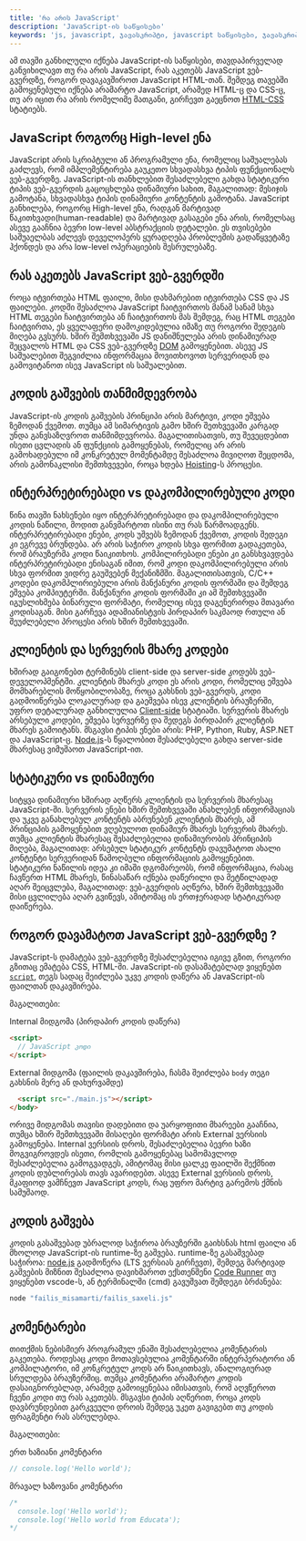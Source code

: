 ```yaml
---
title: 'რა არის JavaScript'
description: 'JavaScript-ის საწყისები'
keywords: 'js, javascript, ჯავასკრიპტი, javascript საწყისები, ჯავასკრიპტის საწყისები, javascript high-level, ინტერპრეტირებადი, დაკომპილირებული, კლიენტი და სერვერი, სტატიკური vs დინამიური'
---
```


ამ თავში განხილული იქნება JavaScript-ის საწყისები, თავდაპირველად განვიხილავთ თუ რა არის JavaScript, რას აკეთებს JavaScript ვებ-გვერდზე, როგორ დავაკავშიროთ JavaScript HTML-თან. შემდეგ თავებში გამოყენებული იქნება არამარტო JavaScript, არამედ HTML-ც და CSS-ც, თუ არ იცით რა არის რომელიმე მათგანი, გირჩევთ გაეცნოთ [HTML-CSS](./doc/guides/html-css/introduction) სტატიებს.

## JavaScript როგორც High-level ენა

JavaScript არის სკრიპტული ან პროგრამული ენა, რომელიც საშუალებას გაძლევს, რომ იმპლემენტირება გაუკეთო სხვადასხვა ტიპის ფუნქციონალს ვებ-გვერდზე. JavaScript-ის თანხლებით შესაძლებელი გახდა სტატიკური ტიპის ვებ-გვერდის გაცოცხლება დინამიური სახით, მაგალითად: მესიჯის გამოტანა, სხვადასხვა ტიპის დინამიური კონტენტის გამოტანა. JavaScript განხილება, როგორც High-level ენა, რადგან მარტივად წაკითხვადი(human-readable) და მარტივად გასაგები ენა არის, რომელსაც ასევე გააჩნია ბევრი low-level აბსტრაქციის დეტალები. ეს თვისებები საშუაელბას აძლევს დეველოპერს ყურადღება პრობლემის გადაწყვეტაზე ჰქონდეს და არა low-level ოპერაციების შესრულებაზე.

## რას აკეთებს JavaScript ვებ-გვერდში

როცა იტვირთება HTML ფაილი, მისი დახმარებით იტვირთება CSS და JS ფაილები. კოდში შესაძლოა JavaScript ჩაიტვირთოს მანამ სანამ სხვა HTML თეგები ჩაიტვირთება ან ჩაიტვირთოს მას შემდეგ, რაც HTML თეგები ჩაიტვირთა, ეს ყველაფერი დამოკიდებულია იმაზე თუ როგორი შედეგის მიღება გვსურს. ხშირ შემთხვევაში JS დანიშნულება არის დინამიურად შეცვალოს HTML და CSS ვებ-გვერდზე [DOM](./referenecs/javascript/dom) გამოყენებით. ასევე JS საშუალებით შეგვიძლია ინფორმაცია მოვითხოვოთ სერვერიდან და გამოვიტანოთ ისევ JavaScript ის საშუალებით.

## კოდის გაშვების თანმიმდევრობა

JavaScript-ის კოდის გაშვების პრინციპი არის მარტივი, კოდი ეშვება ზემოდან ქვემოთ. თუმცა ამ სიმარტივის გამო ხშირ შეთხვევაში კარგად უნდა განვსაზღვროთ თანმიმდევრობა. მაგალითისათვის, თუ შევეცდებით ისეთი ცვლადის ან ფუნქციის გამოყენებას, რომელიც არ არის გამოხადებული იმ კონკრეტულ მომენტამდე შესაძლოა მივიღოთ შეცდომა, არის გამონაკლისი შემთხვევები, როცა ხდება [Hoisting](./refrences/javascript/hoisting)-ს პროცესი.

## ინტერპრეტირებადი vs დაკომპილირებული კოდი

წინა თავში ნახსენები იყო ინტერპრეტირებადი და დაკომპილირებული კოდის ნაწილი, მოდით განვმარტოთ ისინი თუ რას წარმოადგენს. ინტერპრეტირებადი ენები, კოდს უშვებს ზემოდან ქვემოთ, კოდის შედეგი კი ეგრევე ბრუნდება. არ არის საჭირო კოდის სხვა ფორმით გადაკეთება, რომ ბრაუზერმა კოდი წაიკითხოს. კომპილირებადი ენები კი განსხვავდება ინტერპრეტირებადი ენისაგან იმით, რომ კოდი დაკომპილირებული არის სხვა ფორმით ვიდრე გაუშვებენ მექანიზმში. მაგალითისათვის, C/C++ კოდები დაკომპლირიებული არის მანქანური კოდის ფორმაში და შემდეგ ეშვება კომპიუტერში. მანქანური კოდის ფორმაში კი ამ შემთხვევაში იგუსლიხმება ბინარული ფორმატი, რომელიც ისევ დაგენერირდა მთავარი კოდისაგან. მისი გარჩევა ადამიანისტვის პირდაპირ საკმაოდ რთული ან შეუძლებელი პროცესი არის ხშირ შემთხვევაში.

## კლიენტის და სერვერის მხარე კოდები

ხშირად გაიგონებთ ტერმინებს client-side და server-side კოდებს ვებ-დეველოპმენტში. კლიენტის მხარეს კოდი ეს არის კოდი, რომელიც ეშვება მომხარებლის მოწყობილობაზე, როცა გახსნის ვებ-გვერდს, კოდი გადმოიწერება ლოკალურად და გაეშვება ისევ კლიენტის ბრაუზერში, უფრო დეტალურად განხილულია [Client-side](https://developer.mozilla.org/en-US/docs/Learn/Tools_and_testing/Client-side_JavaScript_frameworks) სტატიაში. სერვერის მხარეს არსებული კოდები, ეშვება სერვერზე და შედეგს პირდაპირ კლიენტის მხარეს გამოიტანს. მსგავსი ტიპის ენები არის: PHP, Python, Ruby, ASP.NET და JavaScript-ც. [Node.js](https://developer.mozilla.org/en-US/docs/Glossary/Node.js)-ს წყალობით შესაძლებელი გახდა server-side მხარესაც ვიმუშაოთ JavaScript-ით.

## სტატიკური vs დინამიური

სიტყვა დინამიური ხშირად აღწერს კლიენტის და სერვერის მხარესაც JavaScript-ში. სერვერის ენები ხშირ შემთხვევაში ანახლებენ ინფორმაციას და უკვე განახლებულ კონტენტს აბრუნებენ კლიენტის მხარეს, ამ პრინციპის გამოყენებით ვღებულოთ დინამიურ მხარეს სერვერის მხარეს. თუმცა კლიენტის მხარესაც შესაძლებელია დინამიურობის პრინციპის მიღება, მაგალითად: არსებულ სტატიკურ კონტენტს დავუმატოთ ახალი კონტენტი სერვერიდან წამოღბული ინფორმაციის გამოყენებით. სტატიკური ნაწილის იდეა კი იმაში დგომარეობს, რომ ინფორმაცია, რასაც ჩავწერთ HTML მხარეს, წინასაწარ იქნება დაწერილი და მეტწილადად აღარ შეიცვლება, მაგალითად: ვებ-გვერდის აღწერა, ხშირ შემთხვევაში მისი ცვლილება აღარ გვიწევს, ამიტომაც ის ერთჯერადად სტატიკურად დაიწერება.

## როგორ დავამატოთ JavaScript ვებ-გვერდზე ?

JavaScript-ს დამატება ვებ-გვერდზე შესაძლებელია იგივე გზით, როგორი გზითაც ემატება CSS, HTML-ში. JavaScript-ის დასამატებლად ვიყენებთ [`script`](https://developer.mozilla.org/en-US/docs/Web/HTML/Element/script), თეგს სადაც შეიძლება უკვე კოდის დაწერა ან JavaScript-ის ფაილთან დაკავშირება.

მაგალითები:

Internal მიდგომა (პირდაპირ კოდის დაწერა)

```html
<script>
  // JavaScript კოდი
</script>
```

External მიდგომა (ფაილის დაკავშირება, ჩასმა შეიძლება `body` თეგი გახსნის მერე ან დახურვამდე)

```html
  <script src="./main.js"></script>
</body>
```

ორივე მიდგომას თავისი დადებითი და უარყოფითი მხარეები გააჩნია, თუმცა ხშირ შემთხვევაში მისაღები ფორმატი არის External ვერსიის გამოყენება. Internal ვერსიის დროს, შესაძლებელია ბევრი ხაზი მოგვიგროვდეს ისეთი, რომლის გამოყენებაც სამომავლოდ შესაძლებელია გამოგვადგეს, ამიტომაც მისი ცალკე ფაილში შექმნით კოდის დუბლირებას თავს ავარიდებთ. ასევე External ვერსიის დროს, მკაფიოდ ვამჩნევთ JavaScript კოდს, რაც უფრო მარტივ გარემოს ქმნის სამუშაოდ.

## კოდის გაშვება

კოდის გასაშვებად უბრალოდ საჭიროა ბრაუზერში გაიხსნას html ფაილი ან მხოლოდ JavaScript-ის runtime-ზე გაშვება. runtime-ზე გასაშვებად საჭიროა: [node.js](https://nodejs.org/en) გადმოწერა (LTS ვერსიას გირჩევთ), შემდეგ მარტივად გაშვების მიზნით შესაძლოა დავიხმაროთ ექსთენშენი [Code Runner](https://marketplace.visualstudio.com/items?itemName=formulahendry.code-runner) თუ ვიყენებთ vscode-ს, ან ტერმინალში (cmd) გავუშვათ შემდეგი ბრძანება:

```sh
node "failis_misamarti/failis_saxeli.js"
```

## კომენტარები

თითქმის ნებისმიერ პროგრამულ ენაში შესაძლებელია კომენტარის გაკეთება. როდესაც კოდი მოთავსებულია კომენტარში ინტერპერატორი ან კომპილატორი, იმ კონკრეტულ კოდს არ წაიკითხავს, ანალოგიურად სრულდება ბრაუზერშიც. თუმცა კომენტარი არამარტო კოდის დასაიგნორებლად, არამედ გამოიყენებაა იმისათვის, რომ აღვწეროთ ჩვენი კოდი თუ რას აკეთებს. მსგავსი ტიპის აღწერით, როცა კოდს დავბრუნდებით გარკვეული დროის შემდეგ უკეთ გავიგებთ თუ კოდის ფრაგმენტი რას ასრულებდა.

მაგალითები:

ერთ ხაზიანი კომენტარი

```js
// console.log('Hello world');
```

მრავალ ხაზოვანი კომენტარი

```js
/*
  console.log('Hello world');
  console.log('Hello world from Educata');
*/
```
